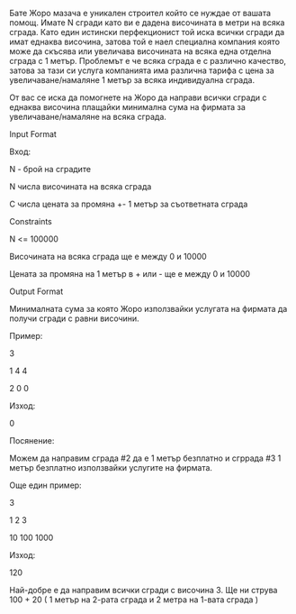 Бате Жоро мазача е уникален строител който се нуждае от вашата помощ. Имате N сгради като ви е дадена височината в метри на всяка сграда. Като един истински перфекционист той иска всички сгради да имат еднаква височина, затова той е наел специална компания която може да скъсява или увеличава височината на всяка една отделна сграда с 1 метър. Проблемът е че всяка сграда е с различно качество, затова за тази си услуга компанията има различна тарифа с цена за увеличаване/намаляне 1 метър за всяка индивидуална сграда.

От вас се иска да помогнете на Жоро да направи всички сгради с еднаква височина плащайки минимална сума на фирмата за увеличаване/намаляне на всяка сграда.

Input Format

Вход:

N - брой на сградите

N числа височината на всяка сграда

C числа цената за промяна +- 1 метър за съответната сграда

Constraints

N <= 100000

Височината на всяка сграда ще е между 0 и 10000

Цената за промяна на 1 метър в + или - ще е между 0 и 10000

Output Format

Минималната сума за която Жоро използвайки услугата на фирмата да получи сгради с равни височини.

Пример:

3

1 4 4

2 0 0

Изход:

0

Посянение:

Можем да направим сграда #2 да е 1 метър безплатно и сгррада #3 1 метър безплатно използвайки услугите на фирмата.

Още един пример:

3

1 2 3

10 100 1000

Изход:

120

Най-добре е да направим всички сгради с височина 3. Ще ни струва 100 + 20 ( 1 метър на 2-рата сграда и 2 метра на 1-вата сграда )
